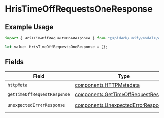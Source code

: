 # HrisTimeOffRequestsOneResponse

## Example Usage

```typescript
import { HrisTimeOffRequestsOneResponse } from "@apideck/unify/models/operations";

let value: HrisTimeOffRequestsOneResponse = {};
```

## Fields

| Field                                                                                        | Type                                                                                         | Required                                                                                     | Description                                                                                  |
| -------------------------------------------------------------------------------------------- | -------------------------------------------------------------------------------------------- | -------------------------------------------------------------------------------------------- | -------------------------------------------------------------------------------------------- |
| `httpMeta`                                                                                   | [components.HTTPMetadata](../../models/components/httpmetadata.md)                           | :heavy_check_mark:                                                                           | N/A                                                                                          |
| `getTimeOffRequestResponse`                                                                  | [components.GetTimeOffRequestResponse](../../models/components/gettimeoffrequestresponse.md) | :heavy_minus_sign:                                                                           | TimeOffRequests                                                                              |
| `unexpectedErrorResponse`                                                                    | [components.UnexpectedErrorResponse](../../models/components/unexpectederrorresponse.md)     | :heavy_minus_sign:                                                                           | Unexpected error                                                                             |